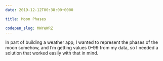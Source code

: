 ```yaml
---
date: 2019-12-12T00:38:00+0000

title: Moon Phases

codepen_slug: MWYeWRZ
---
```


<c-codepen slug="{{ codepen_slug }}" height="750px"></c-codepen>

In part of building a weather app, I wanted to represent the phases of the moon somehow, and I’m getting values 0–99 from my data, so I needed a solution that worked easily with that in mind.
